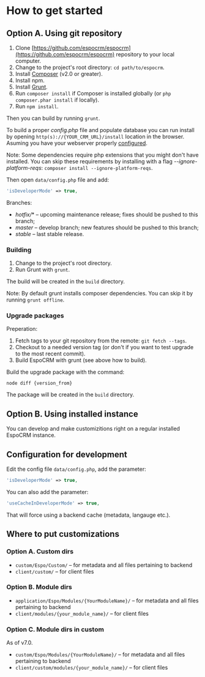 # How to get started

## Option A. Using git repository

1. Clone [https://github.com/espocrm/espocrm](https://github.com/espocrm/espocrm) repository to your local computer.
2. Change to the project's root directory: `cd path/to/espocrm`.
3. Install [Composer](https://getcomposer.org/doc/00-intro.md) (v2.0 or greater).
4. Install npm.
5. Install [Grunt](https://gruntjs.com/installing-grunt).
6. Run `composer install` if Composer is installed globally (or `php composer.phar install` if locally).
7. Run `npm install`.

Then you can build by running `grunt`.

To build a proper *config.php* file and populate database you can run install by opening `http(s)://{YOUR_CRM_URL}/install` location in the browser. Asuming you have your webserver properly [configured](../administration/server-configuration.md).

Note: Some dependencies require php extensions that you might don't have installed. You can skip these requirements by installing with a flag *--ignore-platform-reqs*: `composer install --ignore-platform-reqs`.

Then open `data/config.php` file and add:

```php
'isDeveloperMode' => true,
```

Branches:

* *hotfix/** – upcoming maintenance release; fixes should be pushed to this branch;
* *master* – develop branch; new features should be pushed to this branch;
* *stable* – last stable release.

### Building

1. Change to the project's root directory.
2. Run Grunt with `grunt`.

The build will be created in the `build` directory.

Note: By default grunt installs composer dependencies. You can skip it by running `grunt offline`.

### Upgrade packages

Preperation:

1. Fetch tags to your git repository from the remote: `git fetch --tags`.
2. Checkout to a needed version tag (or don't if you want to test upgrade to the most recent commit).
3. Build EspoCRM with grunt (see above how to build).

Build the upgrade package with the command:

```
node diff {version_from}
```

The package will be created in the `build` directory.

## Option B. Using installed instance

You can develop and make customizitions right on a regular installed EspoCRM instance.

## Configuration for development

Edit the config file `data/config.php`, add the parameter:

```php
'isDeveloperMode' => true,
```

You can also add the parameter:

```php
'useCacheInDeveloperMode' => true,
```
That will force using a backend cache (metadata, langauge etc.).

## Where to put customizations

### Option A. Custom dirs

* `custom/Espo/Custom/` – for metadata and all files pertaining to backend
* `client/custom/` – for client files

### Option B. Module dirs

* `application/Espo/Modules/{YourModuleName}/` – for metadata and all files pertaining to backend
* `client/modules/{your_module_name}/` – for client files

### Option C. Module dirs in custom

As of v7.0.

* `custom/Espo/Modules/{YourModuleName}/` – for metadata and all files pertaining to backend
* `client/custom/modules/{your_module_name}/` – for client files

